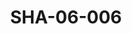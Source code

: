 ---
pid: SHA-06-006
title: SHA-06-006
language: ar
original_label: 
rights: شرحبيل احمد
location_of_original: شرحبيل احمد
photographer_or_studio: 
scanned_from: photograph 8.8 by 12.6
_date: 1980s
location: الخرطوم
description: 'علي يعقوب كباشي '
additional_notes: 
permission_display: 'yes'
on_server: 'no'
on_website: 'no'
permalink: /photopages/ar/SHA-06-006
layout: photo-page
---